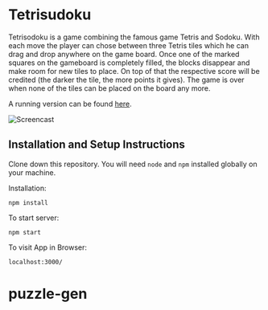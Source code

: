 # Tetrisudoku

Tetrisodoku is a game combining the famous game Tetris and Sodoku. With each move the player can chose between three Tetris tiles which he can drag and drop anywhere on the game board. Once one of the marked squares on the gameboard is completely filled, the blocks disappear and make room for new tiles to place. On top of that the respective score will be credited (the darker the tile, the more points it gives). The game is over when none of the tiles can be placed on the board any more.

A running version can be found [here](https://muellermarius.github.io/tetrisudoku/).

![Screencast](/public/screen.gif)

## Installation and Setup Instructions

Clone down this repository. You will need `node` and `npm` installed globally on your machine.

Installation:

`npm install`

To start server:

`npm start`

To visit App in Browser:

`localhost:3000/`
# puzzle-gen
